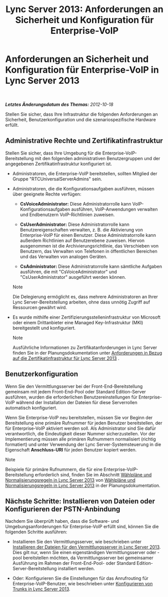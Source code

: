 ﻿---
title: 'Lync Server 2013: Anforderungen an Sicherheit und Konfiguration für Enterprise-VoIP'
TOCTitle: Anforderungen an Sicherheit und Konfiguration für Enterprise-VoIP
ms:assetid: 15354abe-733e-466b-bcd4-a6cfbf58caf8
ms:mtpsurl: https://technet.microsoft.com/de-de/library/Gg398221(v=OCS.15)
ms:contentKeyID: 49293273
ms.date: 05/19/2016
mtps_version: v=OCS.15
ms.translationtype: HT
---

# Anforderungen an Sicherheit und Konfiguration für Enterprise-VoIP in Lync Server 2013

 

_**Letztes Änderungsdatum des Themas:** 2012-10-18_

Stellen Sie sicher, dass Ihre Infrastruktur die folgenden Anforderungen an Sicherheit, Benutzerkonfiguration und die szenariospezifische Hardware erfüllt.

## Administrative Rechte und Zertifikatinfrastruktur

Stellen Sie sicher, dass Ihre Umgebung für die Enterprise-VoIP-Bereitstellung mit den folgenden administrativen Benutzergruppen und der angegebenen Zertifikatinfrastruktur konfiguriert ist.

  - Administratoren, die Enterprise-VoIP bereitstellen, sollten Mitglied der Gruppe "RTCUniversalServerAdmins" sein.

  - Administratoren, die die Konfigurationsaufgaben ausführen, müssen über geeignete Rechte verfügen:
    
      - **CsVoiceAdministrator:** Diese Administratorrolle kann VoIP-Konfigurationsaufgaben ausführen, VoIP-Anwendungen verwalten und Endbenutzern VoIP-Richtlinien zuweisen.
    
      - **CsUserAdministrator:** Diese Administratorrolle kann Benutzereigenschaften verwalten, z. B. die Aktivierung von Enterprise-VoIP für einen Benutzer. Diese Administratorrolle kann außerdem Richtlinien auf Benutzerebene zuweisen. Hiervon ausgenommen ist die Archivierungsrichtlinie, das Verschieben von Benutzern, das Verwalten von Telefonen in öffentlichen Bereichen und das Verwalten von analogen Geräten.
    
      - **CsAdministrator:** Diese Administratorrolle kann sämtliche Aufgaben ausführen, die mit "CsVoiceAdministrator" und "CsUserAdministrator" ausgeführt werden können.
    

    > [!NOTE]
    > Die Delegierung ermöglicht es, dass mehrere Administratoren an Ihrer Lync Server-Bereitstellung arbeiten, ohne dass unnötig Zugriff auf Ressourcen gewährt wird.



  - Es wurde mithilfe einer Zertifizierungsstelleninfrastruktur von Microsoft oder einem Drittanbieter eine Managed Key-Infrastruktur (MKI) bereitgestellt und konfiguriert.
    

    > [!NOTE]
    > Ausführliche Informationen zu Zertifikatanforderungen in Lync Server finden Sie in der Planungsdokumentation unter <A href="lync-server-2013-certificate-infrastructure-requirements.md">Anforderungen in Bezug auf die Zertifikatinfrastruktur für Lync Server 2013</A> .



## Benutzerkonfiguration

Wenn Sie den Vermittlungsserver bei der Front-End-Bereitstellung gemeinsam mit jedem Front-End-Pool oder Standard Edition-Server ausführen, wurden die erforderlichen Benutzereinstellungen für Enterprise-VoIP während der Installation der Dateien für diese Serverrollen automatisch konfiguriert.

Wenn Sie Enterprise-VoIP neu bereitstellen, müssen Sie vor Beginn der Bereitstellung eine primäre Rufnummer für jeden Benutzer bereitstellen, der für Enterprise-VoIP aktiviert werden soll. Als Administrator sind Sie dafür verantwortlich, die Eindeutigkeit dieser Nummer sicherzustellen. Vor der Implementierung müssen alle primären Rufnummern normalisiert (richtig formatiert) und unter Verwendung der Lync Server-Systemsteuerung in die Eigenschaft **Anschluss-URI** für jeden Benutzer kopiert werden.


> [!NOTE]
> Beispiele für primäre Rufnummern, die für eine Enterprise-VoIP-Bereitstellung erforderlich sind, finden Sie im Abschnitt <A href="lync-server-2013-dial-plans-and-normalization-rules.md">Wählpläne und Normalisierungsregeln in Lync Server 2013</A> von <A href="lync-server-2013-dial-plans-and-normalization-rules.md">Wählpläne und Normalisierungsregeln in Lync Server 2013</A> in der Planungsdokumentation.



## Nächste Schritte: Installieren von Dateien oder Konfigurieren der PSTN-Anbindung

Nachdem Sie überprüft haben, dass die Software- und Umgebungsanforderungen für Enterprise-VoIP erfüllt sind, können Sie die folgenden Schritte ausführen:

  - Installieren Sie den Vermittlungsserver, wie beschrieben unter [Installieren der Dateien für den Vermittlungsserver in Lync Server 2013](lync-server-2013-install-the-files-for-mediation-server.md). Dies gilt nur, wenn Sie einen eigenständigen Vermittlungsserver oder -pool bereitstellen möchten, da Vermittlungsserver bei gemeinsamer Ausführung im Rahmen der Front-End-Pool- oder Standard Edition-Server-Bereitstellung installiert werden.

  - Oder: Konfigurieren Sie die Einstellungen für das Anrufrouting für Enterprise-VoIP-Benutzer, wie beschrieben unter [Konfigurieren von Trunks in Lync Server 2013](lync-server-2013-configuring-trunks.md).

